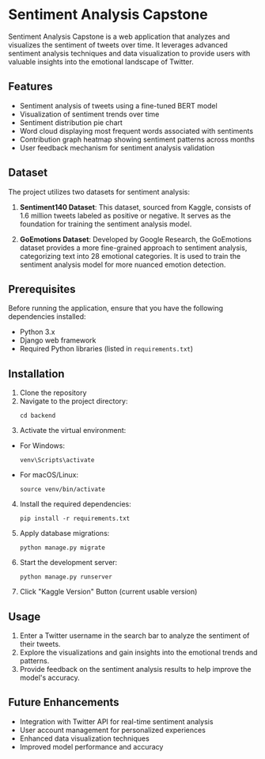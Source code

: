 # Sentiment Analysis Capstone

Sentiment Analysis Capstone is a web application that analyzes and visualizes the sentiment of tweets over time. It leverages advanced sentiment analysis techniques and data visualization to provide users with valuable insights into the emotional landscape of Twitter.

## Features

- Sentiment analysis of tweets using a fine-tuned BERT model
- Visualization of sentiment trends over time
- Sentiment distribution pie chart
- Word cloud displaying most frequent words associated with sentiments
- Contribution graph heatmap showing sentiment patterns across months
- User feedback mechanism for sentiment analysis validation

## Dataset

The project utilizes two datasets for sentiment analysis:

1. **Sentiment140 Dataset**: This dataset, sourced from Kaggle, consists of 1.6 million tweets labeled as positive or negative. It serves as the foundation for training the sentiment analysis model.

2. **GoEmotions Dataset**: Developed by Google Research, the GoEmotions dataset provides a more fine-grained approach to sentiment analysis, categorizing text into 28 emotional categories. It is used to train the sentiment analysis model for more nuanced emotion detection.

## Prerequisites

Before running the application, ensure that you have the following dependencies installed:

- Python 3.x
- Django web framework
- Required Python libraries (listed in `requirements.txt`)

## Installation

1. Clone the repository
2. Navigate to the project directory: 
    ```
    cd backend
    ```
3. Activate the virtual environment:
- For Windows:
  ```
  venv\Scripts\activate
  ```
- For macOS/Linux:
  ```
  source venv/bin/activate
  ```
4. Install the required dependencies: 
    ```
    pip install -r requirements.txt
    ```
5. Apply database migrations: 
    ```
    python manage.py migrate
    ```
6. Start the development server: 
    ```
    python manage.py runserver
    ```
7. Click "Kaggle Version" Button (current usable version)

## Usage

1. Enter a Twitter username in the search bar to analyze the sentiment of their tweets.
2. Explore the visualizations and gain insights into the emotional trends and patterns.
3. Provide feedback on the sentiment analysis results to help improve the model's accuracy.

## Future Enhancements

- Integration with Twitter API for real-time sentiment analysis
- User account management for personalized experiences
- Enhanced data visualization techniques
- Improved model performance and accuracy